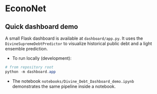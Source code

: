  

EconoNet
=======

Quick dashboard demo
--------------------

A small Flask dashboard is available at `dashboard/app.py`. It uses the `DivineSupremeDebtPredictor` to visualize historical public debt and a light ensemble prediction.

- To run locally (development):

```powershell
# from repository root
python -m dashboard.app
```

- The notebook `notebooks/Divine_Debt_Dashboard_demo.ipynb` demonstrates the same pipeline inside a notebook.

